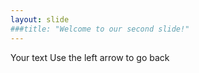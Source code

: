 ```yaml
---
layout: slide
###title: "Welcome to our second slide!"
---
```

Your text
Use the left arrow to go back
